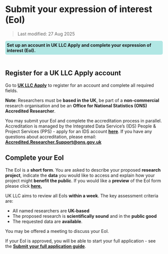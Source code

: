 
# Submit your expression of interest (EoI)
>Last modified: 27 Aug 2025
<div style="background-color: rgba(0, 178, 169, 0.3); padding: 5px; border-radius: 5px;"><strong>Set up an account in UK LLC Apply and complete your expression of interest (EoI).</strong></div>
<br>

## Register for a UK LLC Apply account
Go to [**UK LLC Apply**](https://apply.ukllc.ac.uk/) to register for an account and complete all required fields.  

**Note**: Researchers must be **based in the UK**, be part of a **non-commercial** research organisation and be an **Office for National Statistics (ONS) Accredited Researcher**.

You may submit your EoI and complete the accreditation process in parallel. Accreditation is managed by the Integrated Data Service’s (IDS) People & Project Services (PPS) - apply for an IDS account [**here**](https://integrateddataservice.gov.uk/apply-for-an-account). If you have any questions about accreditation, please email: [**Accredited.Researcher.Support@ons.gov.uk**](mailto:Accredited.Researcher.Support@ons.gov.uk)

## Complete your EoI
The EoI is a **short form**. You are asked to describe your proposed **research project**, indicate the **data** you would like to access and explain how your project might **benefit the public**. If you would like a **preview** of the EoI form please click [**here.**](../../images/Expression_of_interest_form_template_20250128.pdf)


UK LLC aims to review all EoIs **within a week**. The key assessment criteria are: 
- All named researchers are **UK-based**
- The proposed research is **scientifically sound** and in the **public good**
- The requested data are **available**.

You may be offered a meeting to discuss your EoI.

If your EoI is approved, you will be able to start your full application - see the [**Submit your full application guide**]().


